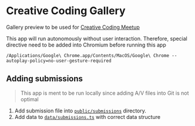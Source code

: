 Creative Coding Gallery
===

Gallery preview to be used for [Creative Coding Meetup](https://creatorsgarten.org/events/creativecodingmeetup/)

This app will run autonomously without user interaction. Therefore, special directive need to be added into Chromium before running this app

```
/Applications/Google\ Chrome.app/Contents/MacOS/Google\ Chrome --autoplay-policy=no-user-gesture-required
```

Adding submissions
---

> This app is ment to be run locally since adding A/V files into Git is not optimal

1. Add submission file into [`public/submissions`](public/submissions) directory.
2. Add data to [`data/submissions.ts`](data/submissions.ts) with correct data structure
